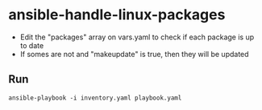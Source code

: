 # ansible-handle-linux-packages

- Edit the "packages" array on vars.yaml to check if each package is up to date
- If somes are not and "makeupdate" is true, then they will be updated


## Run

```
ansible-playbook -i inventory.yaml playbook.yaml
```
